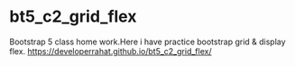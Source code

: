 # bt5_c2_grid_flex
Bootstrap 5 class home work.Here i have practice bootstrap grid &amp; display flex.
https://developerrahat.github.io/bt5_c2_grid_flex/
